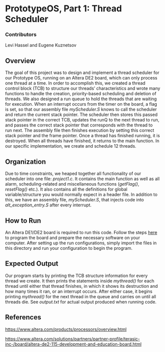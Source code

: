# PrototypeOS, Part 1: Thread Scheduler

### Contributors
Levi Hassel and Eugene Kuznetsov

## Overview
The goal of this project was to design and implement a thread scheduler for our Prototype OS, running on an Altera DE2 board, which can only process one thread at a time. In order to accomplish this, we created a thread control block (TCB) to structure our threads’ characteristics and wrote many functions to handle the creation, priority-based scheduling and deletion of threads. We also designed a run queue to hold the threads that are waiting for execution.
When an interrupt occurs from the timer on the board, a flag is set, so that our assembly file *myScheduler.S* knows to call the scheduler and return the current stack pointer. The scheduler then stores this passed stack pointer in the correct TCB, updates the runQ to the next thread to run, and passes the correct stack pointer that corresponds with the thread to run next. The assembly file then finishes execution by setting this correct stack pointer and the frame pointer. Once a thread has finished running, it is destroyed. When all threads have finished, it returns to the main function. In our specific implementation, we create and schedule 12 threads.

## Organization
Due to time constraints, we heaped together all functionality of our scheduler into one file: *project1.c*. It contains the main function as well as all alarm, scheduling-related and miscellaneous functions (*getFlag()*, *resetFlag()* etc.). It also contains all the definitions for global variable/structure you would normally expect in a header file. In addition to this, we have an assembly file, *myScheduler.S*, that injects code into *alt_exception_entry.S* after every interrupt.

## How to Run
An Altera DE1/DE2 board is required to run this code. Follow the steps [here](http://cse.unl.edu/~witty/class/csce351/Project/prelab/prelab.htm) to program the board and prepare the necessary software on your computer. After setting up the run configurations, simply import the files in this directory and run your configuration to begin the program.

## Expected Output
Our program starts by printing the TCB structure information for every thread we create. It then prints the statements inside *mythread()* for each thread until either that thread finishes, in which it shows its destruction and how many times it ran, or an interrupt occurs. After either case, it begins printing *mythread()* for the next thread in the queue and carries on until all threads die. See *output.txt* for actual output produced when running code.

## References
https://www.altera.com/products/processors/overview.html

https://www.altera.com/solutions/partners/partner-profile/terasic-inc-/board/altera-de2-115-development-and-education-board.html